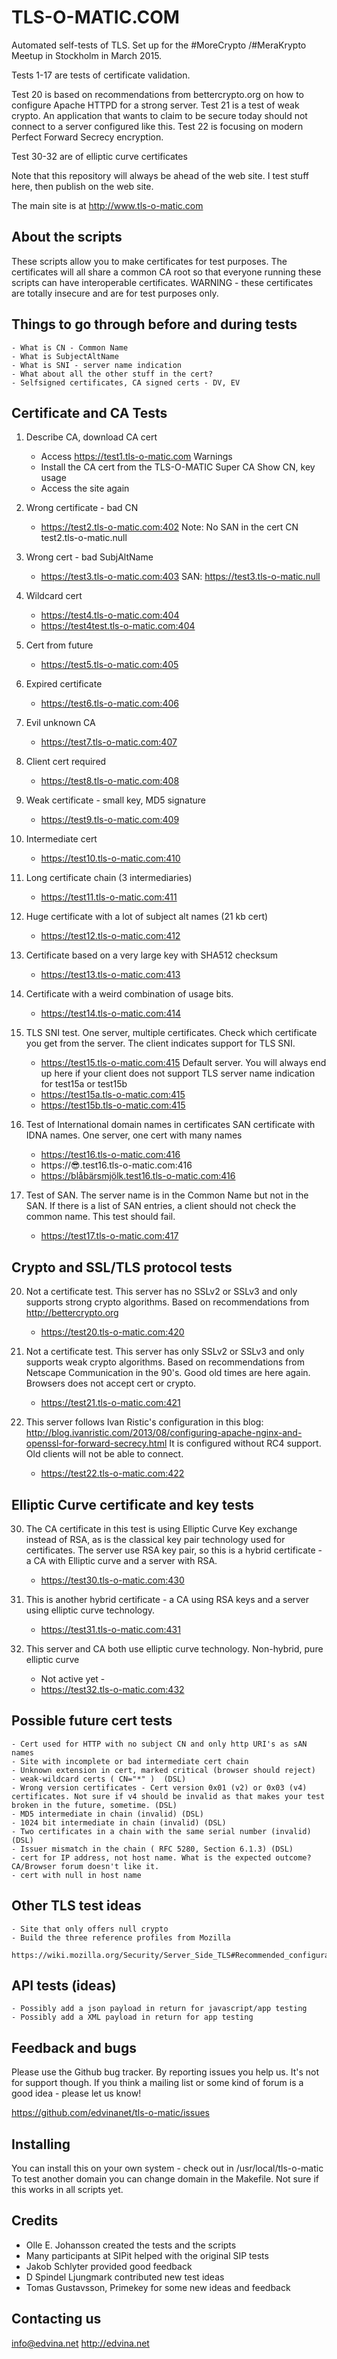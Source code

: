 TLS-O-MATIC.COM
===============

Automated self-tests of TLS. Set up for the #MoreCrypto /#MeraKrypto
Meetup in Stockholm in March 2015.

Tests 1-17 are tests of certificate validation.

Test 20 is based on recommendations from bettercrypto.org on how
to configure Apache HTTPD for a strong server. 
Test 21 is a test of weak crypto. An application that wants to claim
to be secure today should not connect to a server configured like this.
Test 22 is focusing on modern Perfect Forward Secrecy encryption.

Test 30-32 are of elliptic curve certificates

Note that this repository will always be ahead of the web site. I test stuff
here, then publish on the web site.

The main site is at http://www.tls-o-matic.com

About the scripts
-----------------
These scripts allow you to make certificates for test purposes. The
certificates will all share a common CA root so that everyone running
these scripts can have interoperable certificates. WARNING - these
certificates are totally insecure and are for test purposes only. 

Things to go through before and during tests
--------------------------------------------
	- What is CN - Common Name
	- What is SubjectAltName
	- What is SNI - server name indication
	- What about all the other stuff in the cert?
	- Selfsigned certificates, CA signed certs - DV, EV

Certificate and CA Tests
-------------------------

1.	Describe CA, download CA cert
	- Access https://test1.tls-o-matic.com
		Warnings
	- Install the CA cert from the TLS-O-MATIC Super CA
		Show CN, key usage
	- Access the site again

2.	Wrong certificate - bad CN
	- https://test2.tls-o-matic.com:402
		Note: No SAN in the cert
		CN test2.tls-o-matic.null

3.	Wrong cert - bad SubjAltName
	- https://test3.tls-o-matic.com:403
		SAN: https://test3.tls-o-matic.null

4.	Wildcard cert
	- https://test4.tls-o-matic.com:404
	- https://test4test.tls-o-matic.com:404

5.	Cert from future
	- https://test5.tls-o-matic.com:405

6. 	Expired certificate
	- https://test6.tls-o-matic.com:406

7.	Evil unknown CA
	- https://test7.tls-o-matic.com:407

8.	Client cert required
	- https://test8.tls-o-matic.com:408

9. 	Weak certificate - small key, MD5 signature
	- https://test9.tls-o-matic.com:409

10.	Intermediate cert
	- https://test10.tls-o-matic.com:410

11.	Long certificate chain (3 intermediaries)
	- https://test11.tls-o-matic.com:411

12.	Huge certificate with a lot of subject alt names (21 kb cert)
	- https://test12.tls-o-matic.com:412

13.	Certificate based on a very large key with SHA512 checksum
	- https://test13.tls-o-matic.com:413

14.	Certificate with a weird combination of usage bits.
	- https://test14.tls-o-matic.com:414

15.	TLS SNI test. One server, multiple certificates. Check which certificate
	you get from the server. The client indicates support for TLS SNI.

	- https://test15.tls-o-matic.com:415	Default server. You will always end up here 
						if your client does not support TLS
						server name indication for test15a or test15b
	- https://test15a.tls-o-matic.com:415
	- https://test15b.tls-o-matic.com:415

16.	Test of International domain names in certificates
	SAN certificate with IDNA names. One server, one cert with many names
	- https://test16.tls-o-matic.com:416
	- https://😎.test16.tls-o-matic.com:416
	- https://blåbärsmjölk.test16.tls-o-matic.com:416

17.	Test of SAN. The server name is in the Common Name but not in the SAN.
	If there is a list of SAN entries, a client should not check the common name.
	This test should fail.

	- https://test17.tls-o-matic.com:417



Crypto and SSL/TLS protocol tests
---------------------------------
20.	Not a certificate test. This server has no SSLv2 or SSLv3 and only supports
	strong crypto algorithms. Based on recommendations from http://bettercrypto.org
	- https://test20.tls-o-matic.com:420

21.	Not a certificate test. This server has only SSLv2 or SSLv3 and only supports
	weak crypto algorithms. Based on recommendations from Netscape Communication in 
	the 90's. Good old times are here again.
	Browsers does not accept cert or crypto.
	- https://test21.tls-o-matic.com:421

22.	This server follows Ivan Ristic's configuration in this blog:
	http://blog.ivanristic.com/2013/08/configuring-apache-nginx-and-openssl-for-forward-secrecy.html
	It is configured without RC4 support.
	Old clients will not be able to connect.
	- https://test22.tls-o-matic.com:422

Elliptic Curve certificate and key tests
----------------------------------------

30.	The CA certificate in this test is using Elliptic Curve Key exchange instead of
	RSA, as is the classical key pair technology used for certificates. 
	The server use RSA key pair, so this is a hybrid certificate - a CA with
	Elliptic curve and a server with RSA.
	- https://test30.tls-o-matic.com:430

31.	This is another hybrid certificate - a CA using RSA keys and a server using
	elliptic curve technology.
	- https://test31.tls-o-matic.com:431

32.	This server and CA both use elliptic curve technology. Non-hybrid, pure elliptic curve
	- Not active yet -
	- https://test32.tls-o-matic.com:432


Possible future cert tests
--------------------------
	- Cert used for HTTP with no subject CN and only http URI's as sAN names
	- Site with incomplete or bad intermediate cert chain
	- Unknown extension in cert, marked critical (browser should reject)
	- weak-wildcard certs ( CN="*" )  (DSL)
	- Wrong version certificates - Cert version 0x01 (v2) or 0x03 (v4) certificates. Not sure if v4 should be invalid as that makes your test broken in the future, sometime. (DSL)
	- MD5 intermediate in chain (invalid) (DSL)
	- 1024 bit intermediate in chain (invalid) (DSL)
	- Two certificates in a chain with the same serial number (invalid) (DSL)
	- Issuer mismatch in the chain ( RFC 5280, Section 6.1.3) (DSL)
	- cert for IP address, not host name. What is the expected outcome? CA/Browser forum doesn't like it.
	- cert with null in host name

Other TLS test ideas
--------------------
	- Site that only offers null crypto
	- Build the three reference profiles from Mozilla
	  https://wiki.mozilla.org/Security/Server_Side_TLS#Recommended_configurations

API tests (ideas)
-----------------
	- Possibly add a json payload in return for javascript/app testing
	- Possibly add a XML payload in return for app testing

Feedback and bugs
-----------------
Please use the Github bug tracker. By reporting issues you help us. It's
not for support though. If you think a mailing list or some kind of forum
is a good idea - please let us know!

https://github.com/edvinanet/tls-o-matic/issues

Installing
----------
You can install this on your own system - check out in /usr/local/tls-o-matic
To test another domain you can change domain in the Makefile. Not sure
if this works in all scripts yet.

Credits
-------
- Olle E. Johansson created the tests and the scripts
- Many participants at SIPit helped with the original SIP tests
- Jakob Schlyter provided good feedback
- D Spindel Ljungmark contributed new test ideas
- Tomas Gustavsson, Primekey for some new ideas and feedback


Contacting us
-------------
info@edvina.net
http://edvina.net

